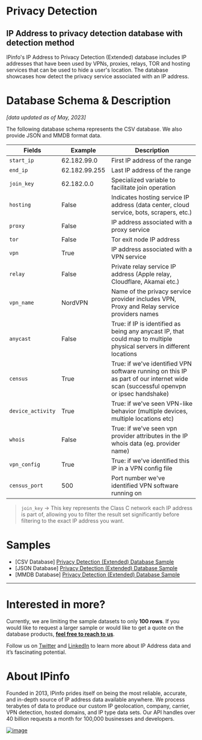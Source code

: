 # Privacy Detection

## IP Address to privacy detection database with detection method

IPinfo's IP Address to Privacy Detection (Extended) database includes IP addresses that have been used by VPNs, proxies, relays, TOR and hosting services that can be used to hide a user's location. The database showcases how detect the privacy service associated with an IP address.

# Database Schema & Description

*[data updated as of May, 2023]*

The following database schema represents the CSV database. We also provide JSON and MMDB format data.

| Fields            | Example       | Description                                                                                                                          |
|-------------------|---------------|--------------------------------------------------------------------------------------------------------------------------------------|
| `start_ip`        | 62.182.99.0   | First IP address of the range                                                                                                        |
| `end_ip`          | 62.182.99.255 | Last IP address of the range                                                                                                         |
| `join_key`        | 62.182.0.0    | Specialized variable to facilitate join operation                                                                                    |
| `hosting`         | False         | Indicates hosting service IP address (data center, cloud service, bots, scrapers,  etc.)                                             |
| `proxy`           | False         | IP address associated with a proxy service                                                                                           |
| `tor`             | False         | Tor exit node IP address                                                                                                             |
| `vpn`             | True          | IP address associated with a VPN service                                                                                             |
| `relay`           | False         | Private relay service IP address (Apple relay, Cloudflare, Akamai etc.)                                                              |
| `vpn_name`        | NordVPN       | Name of the privacy service provider includes VPN, Proxy and Relay service providers names                                           |
| `anycast`         | False         | True: if IP is identified as being any anycast IP, that could map to multiple physical servers in different locations               |
| `census`          | True          | True: if we've identified VPN software running on this IP as part of our internet wide scan (successful openvpn or ipsec handshake) |
| `device_activity` | True          | True: if we've seen VPN-like behavior (multiple devices, multiple locations etc)                                                     |
| `whois`           | False         | True: if we've seen vpn provider attributes in the IP whois data (eg. provider name)                                                 |
| `vpn_config`      | True          | True: if we've identified this IP in a VPN config file                                                                               |
| `census_port`     | 500           | Port number we've identified VPN software running on                                                                                 |


> `join_key` → This key represents the Class C network each IP address is part of, allowing you to filter the result set significantly before filtering to the exact IP address you want.


# Samples

- [CSV Database] [Privacy Detection (Extended) Database Sample](/Privacy%20Detection%20Extended/privacy_detection_extended_sample.csv)
- [JSON Database] [Privacy Detection (Extended) Database Sample](/Privacy%20Detection%20Extended/privacy_detection_extended_sample.json)
- [MMDB Database] [Privacy Detection (Extended) Database Sample](/Privacy%20Detection%20Extended/privacy_detection_extended_sample.mmdb)

---

# Interested in more?

Currently, we are limiting the sample datasets to only **100 rows**. If you would like to request a larger sample or would like to get a quote on the database products, **[feel free to reach to us](https://ipinfo.io/products/ip-database-download#request_form)**.

Follow us on [Twitter](https://twitter.com/ipinfoio) and [LinkedIn](https://www.linkedin.com/company/ipinfo/) to learn more about IP Address data and it’s fascinating potential.

# About IPinfo

Founded in 2013, IPinfo prides itself on being the most reliable, accurate, and in-depth source of IP address data available anywhere. We process terabytes of data to produce our custom IP geolocation, company, carrier, VPN detection, hosted domains, and IP type data sets. Our API handles over 40 billion requests a month for 100,000 businesses and developers.

[![image](https://avatars3.githubusercontent.com/u/15721521?s=128&u=7bb7dde5c4991335fb234e68a30971944abc6bf3&v=4)](https://ipinfo.io/)